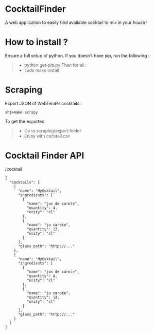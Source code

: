 # CocktailFinder
A web application to easily find available cocktail to mix in your house !

How to install ?
================

Ensure a full setup of python.
If you doesn't have pip, run the following :
> - python get-pip.py
Then for all :
> - sudo make install

Scraping
========

Export JSON of WebTender cocktails :
```
sh$>make scrapy
```

To get the exported
> - Go to scraping/export folder
> - Enjoy with cocktail.csv


Cocktail Finder API
===================

/cocktail

```
{
  "cocktails": [
    {
      "name": "MyCoktail",
      "ingredients": [
        {
          "name": "jus de carote",
          "quantity": 4,
          "unity": "cl"
        },
        {
          "name": "ju carote",
          "quantity": 12,
          "unity": "cl"
        }
      ],
      "glass_path": "http://..."
    },
    {
      "name": "MyCoktail",
      "ingredients": [
        {
          "name": "jus de carote",
          "quantity": 4,
          "unity": "cl"
        },
        {
          "name": "ju carote",
          "quantity": 12,
          "unity": "cl"
        }
      ],
      "glass_path": "http://..."
    }
  ]
}
```
